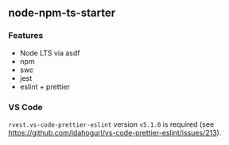 ## node-npm-ts-starter

### Features

- Node LTS via asdf
- npm
- swc
- jest
- eslint + prettier

### VS Code

`rvest.vs-code-prettier-eslint` version `v5.1.0` is required
(see https://github.com/idahogurl/vs-code-prettier-eslint/issues/213).
